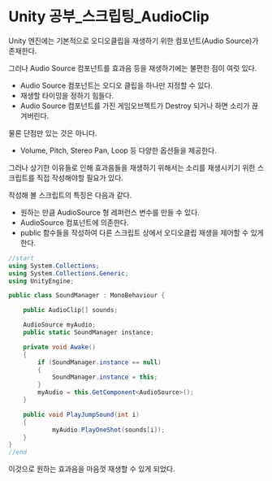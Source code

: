 # Unity 공부\_스크립팅\_AudioClip

Unity 엔진에는 기본적으로 오디오클립을 재생하기 위한 컴포넌트(Audio Source)가 존재한다.

그러나 Audio Source 컴포넌트를 효과음 등을 재생하기에는 불편한 점이 여럿 있다.

* Audio Source 컴포넌트는 오디오 클립을 하나만 지정할 수 있다.
* 재생할 타이밍을 정하기 힘들다.
* Audio Source 컴포넌트를 가진 게임오브젝트가 Destroy 되거나 하면 소리가 끊겨버린다.



물론 단점만 있는 것은 아니다.

* Volume, Pitch, Stereo Pan, Loop 등 다양한 옵션들을 제공한다.

그러나 상기한 이유들로 인해 효과음들을 재생하기 위해서는 소리를 재생시키기 위한 스크립트를 직접 작성해야할 필요가 있다.



작성해 볼 스크립트의 특징은 다음과 같다.

* 원하는 만큼 AudioSource 형 레퍼런스 변수를 만들 수 있다.
* AudioSource 컴포넌트에 의존한다.
* public 함수들을 작성하여 다른 스크립트 상에서 오디오클립 재생을 제어할 수 있게 한다.



```C#
//start
using System.Collections;
using System.Collections.Generic;
using UnityEngine;

public class SoundManager : MonoBehaviour {

    public AudioClip[] sounds;

    AudioSource myAudio;
    public static SoundManager instance;

    private void Awake()
    {
        if (SoundManager.instance == null)
        {
            SoundManager.instance = this;
        }
        myAudio = this.GetComponent<AudioSource>();
    }

    public void PlayJumpSound(int i)
    {
            myAudio.PlayOneShot(sounds[i]);
    }
}
//end

```

이것으로 원하는 효과음을 마음껏 재생할 수 있게 되었다.